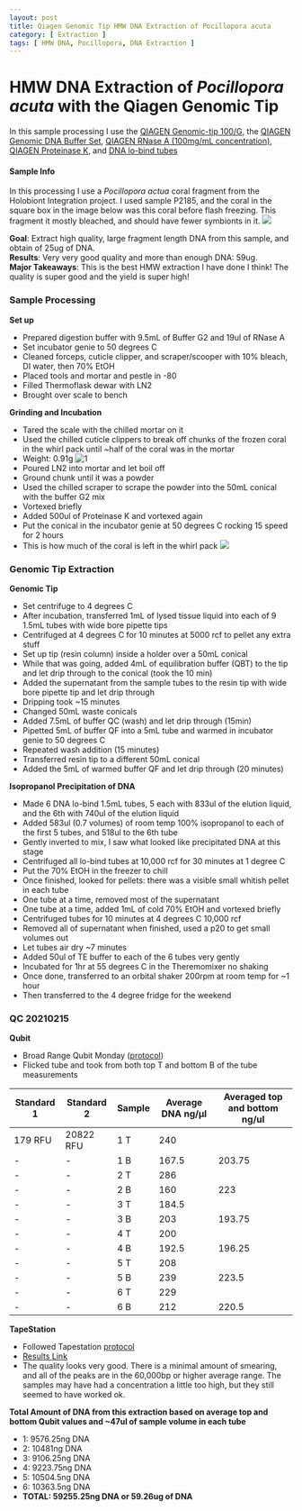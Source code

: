 ```yaml
---
layout: post
title: Qiagen Genomic Tip HMW DNA Extraction of Pocillopora acuta
category: [ Extraction ]
tags: [ HMW DNA, Pocillopora, DNA Extraction ]
---
```


# HMW DNA Extraction of _Pocillopora acuta_ with the Qiagen Genomic Tip

In this sample processing I use the [QIAGEN Genomic-tip 100/G](https://www.qiagen.com/us/products/discovery-and-translational-research/dna-rna-purification/dna-purification/genomic-dna/qiagen-genomic-tip-100g/#orderinginformation), the [QIAGEN Genomic DNA Buffer Set](https://www.qiagen.com/us/products/discovery-and-translational-research/dna-rna-purification/dna-purification/genomic-dna/blood-and-cell-culture-dna-midi-kit/#orderinginformation), [QIAGEN RNase A (100mg/mL concentration)](https://www.qiagen.com/us/products/discovery-and-translational-research/lab-essentials/enzymes/rnase-a/?clear=true#orderinginformation), [QIAGEN Proteinase K](https://www.qiagen.com/us/products/discovery-and-translational-research/lab-essentials/enzymes/qiagen-proteinase-k/?clear=true#orderinginformation), and [DNA lo-bind tubes](https://online-shop.eppendorf.us/US-en/Laboratory-Consumables-44512/Tubes-44515/DNA-LoBind-Tubes-PF-56252.html)

#### Sample Info

In this processing I use  a _Pocillopora actua_ coral fragment from the Holobiont Integration project. I used sample P2185, and the coral in the square box in the image below was this coral before flash freezing. This fragment it mostly bleached, and should have fewer symbionts in it.
![](https://raw.githubusercontent.com/meschedl/MESPutnam_Open_Lab_Notebook/master/images/20181214_ImageJ%20(13).JPG)

**Goal**: Extract high quality, large fragment length DNA from this sample, and obtain of 25ug of DNA.  
**Results**: Very very good quality and more than enough DNA: 59ug.  
**Major Takeaways**: This is the best HMW extraction I have done I think! The quality is super good and the yield is super high!  

### Sample Processing

**Set up**

- Prepared digestion buffer with 9.5mL of Buffer G2 and 19ul of RNase A
- Set incubator genie to 50 degrees C
- Cleaned forceps, cuticle clipper, and scraper/scooper with 10% bleach, DI water, then 70% EtOH
- Placed tools and mortar and pestle in -80
- Filled Thermoflask dewar with LN2
- Brought over scale to bench

**Grinding and Incubation**

- Tared the scale with the chilled mortar on it
- Used the chilled cuticle clippers to break off chunks of the frozen coral in the whirl pack until ~half of the coral was in the mortar
- Weight: 0.91g
![1](https://raw.githubusercontent.com/meschedl/MESPutnam_Open_Lab_Notebook/master/images/IMG_4513.jpg)
- Poured LN2 into mortar and let boil off
- Ground chunk until it was a powder
- Used the chilled scraper to scrape the powder into the 50mL conical with the buffer G2 mix
- Vortexed briefly
- Added 500ul of Proteinase K and vortexed again
- Put the conical in the incubator genie at 50 degrees C rocking 15 speed for 2 hours
- This is how much of the coral is left in the whirl pack
![](https://raw.githubusercontent.com/meschedl/MESPutnam_Open_Lab_Notebook/master/images/IMG_4516.jpg)

### Genomic Tip Extraction

**Genomic Tip**

- Set centrifuge to 4 degrees C
- After incubation, transferred 1mL of lysed tissue liquid into each of 9 1.5mL tubes with wide bore pipette tips
- Centrifuged at 4 degrees C for 10 minutes at 5000 rcf to pellet any extra stuff
- Set up tip (resin column) inside a holder over a 50mL conical
- While that was going, added 4mL of equilibration buffer (QBT) to the tip and let drip through to the conical (took the 10 min)
- Added the supernatant from the sample tubes to the resin tip with  wide bore pipette tip and let drip through
- Dripping took ~15 minutes
- Changed 50mL waste conicals
- Added 7.5mL of buffer QC (wash) and let drip through (15min)
- Pipetted 5mL of buffer QF into a 5mL tube and warmed in incubator genie to 50 degrees C
- Repeated wash addition (15 minutes)
- Transferred resin tip to a different 50mL conical
- Added the 5mL of warmed buffer QF and let drip through (20 minutes)

**Isopropanol Precipitation of DNA**

- Made 6 DNA lo-bind 1.5mL tubes, 5 each with 833ul of the elution liquid, and the 6th with 740ul of the elution liquid
- Added 583ul (0.7 volumes) of room temp 100% isopropanol to each of the first 5 tubes, and 518ul to the 6th tube
- Gently inverted to mix, I saw what looked like precipitated DNA at this stage
- Centrifuged all lo-bind tubes at 10,000 rcf for 30 minutes at 1 degree C
- Put the 70% EtOH in the freezer to chill
- Once finished, looked for pellets: there was a visible small whitish pellet in each tube
- One tube at a time, removed most of the supernatant
- One tube at a time, added 1mL of cold 70% EtOH and vortexed briefly
- Centrifuged tubes for 10 minutes at 4 degrees C 10,000 rcf
- Removed all of supernatant when finished, used a p20 to get small volumes out
- Let tubes air dry ~7 minutes
- Added 50ul of TE buffer to each of the 6 tubes very gently
- Incubated for 1hr at 55 degrees C in the Theremomixer no shaking
- Once done, transferred to an orbital shaker 200rpm at room temp for ~1 hour
- Then transferred to the 4 degree fridge for the weekend

### QC 20210215

**Qubit**

- Broad Range Qubit Monday ([protocol](https://github.com/meschedl/PPP-Lab-Resources/blob/master/Protocols/Qubit-Assay-Protocol.md))
- Flicked tube and took from both top T and bottom B of the tube measurements

|Standard 1|Standard 2|Sample|Average DNA ng/µl| Averaged top and bottom ng/ul|
|---|----|----|----|---|
|179 RFU|20822 RFU|1 T|240||
|-|-|1 B|167.5|203.75|
|-|-|2 T|286||
|-|-|2 B|160|223|
|-|-|3 T|184.5||
|-|-|3 B|203|193.75|
|-|-|4 T|200||
|-|-|4 B|192.5|196.25|
|-|-|5 T|208||
|-|-|5 B|239|223.5|
|-|-|6 T|229||
|-|-|6 B|212|220.5|

**TapeStation**

- Followed Tapestation [protocol](https://meschedl.github.io/MESPutnam_Open_Lab_Notebook/DNA-Tapestation/)
- [Results Link](https://github.com/meschedl/MESPutnam_Open_Lab_Notebook/blob/master/tapestation_pdfs/2021-02-15%20-%2015.32.09.pdf)
- The quality looks very good. There is a minimal amount of smearing, and all of the peaks are in the 60,000bp or higher average range. The samples may have had a concentration a little too high, but they still seemed to have worked ok.

**Total Amount of DNA from this extraction based on average top and bottom Qubit values and ~47ul of sample volume in each tube**
- 1: 9576.25ng DNA
- 2: 10481ng DNA
- 3: 9106.25ng DNA
- 4: 9223.75ng DNA
- 5: 10504.5ng DNA
- 6: 10363.5ng DNA
- **TOTAL: 59255.25ng DNA or 59.26ug of DNA**
